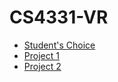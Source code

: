 # CS4331-VR

* [Student's Choice](https://trentm95.github.io/CS4331-VR/Student'sChoice/)
* [Project 1](https://trentm95.github.io/CS4331-VR/Project1/)
* [Project 2](https://github.com/Trentm95/CS4331-VR/releases/tag/v0.1-alpha)
